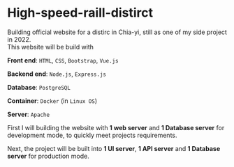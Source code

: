 # High-speed-raill-distirct
Building official website for a distirc in Chia-yi, still as one of my side project in 2022.
<br>
This website will be build with 

**Front end**: `HTML`, `CSS`, `Bootstrap`, `Vue.js`

**Backend end**: `Node.js`, `Express.js`

**Database**: `PostgreSQL`

**Container**: `Docker` (in `Linux OS`)

**Server**: `Apache`

First I will building the website with **1 web server** and **1 Database server** for development mode, to quickly meet projects requirements.

Next, the project will be built into **1 UI server**, **1 API server** and **1 Database server** for production mode.
